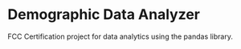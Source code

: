 # Demographic Data Analyzer

FCC Certification project for data analytics using the pandas library.
